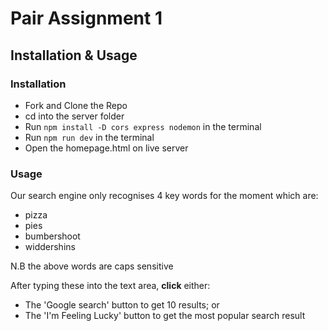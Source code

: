 # Pair Assignment 1

## Installation & Usage

### Installation

* Fork and Clone the Repo
* cd into the server folder
* Run `npm install -D cors express nodemon` in the terminal  
* Run `npm run dev` in the terminal 
* Open the homepage.html on live server

### Usage
Our search engine only recognises 4 key words for the moment which are: 
* pizza
* pies
* bumbershoot
* widdershins

N.B the above words are caps sensitive 

After typing these into the text area, **click** either:
* The 'Google search' button to get 10 results; or
* The 'I'm Feeling Lucky' button to get the most popular search result
